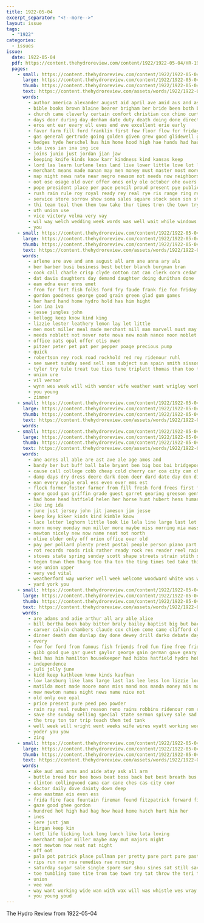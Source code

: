 ```yaml
---
title: 1922-05-04
excerpt_separator: "<!--more-->"
layout: issue
tags:
  - "1922"
categories:
  - issues
issue:
  date: 1922-05-04
  pdf: https://content.thehydroreview.com/content/1922/1922-05-04/HR-1922-05-04.pdf
  pages:
    - small: https://content.thehydroreview.com/content/1922/1922-05-04/small/HR-1922-05-04-01.jpg
      large: https://content.thehydroreview.com/content/1922/1922-05-04/large/HR-1922-05-04-01.jpg
      thumb: https://content.thehydroreview.com/content/1922/1922-05-04/thumbnails/HR-1922-05-04-01.jpg
      text: https://content.thehydroreview.com/assets/words/1922/1922-05-04/HR-1922-05-04-01.txt
      words:
        - author america alexander august aid april ave amid aus and ask all are ani asa age aper aro asam ago ane
        - bible books brown blaine bearer brigham ber bride been both bach beryl bone bumpers band beard business bakes blood but bro bright born baptist bunch buckner bey bank brides
        - church came cleverly certain comfort christian cox chino curtis center caddo coupe coen county card chalk citizen care come cashier council clemson close can chery cal councilman coe camp clinton car child collier charles cause christ city custer
        - days door during day denham date duty death doing done director dust deal demand drill
        - eros ent ear every ell eves end eve excellent erie early
        - favor farm fill ford franklin first few floor flow for friday friends florence faithful felton from fair fie
        - gas general gertrude going golden given grew good glidewell glee glad
        - hedges hyde herschel hus him home hood high hae hands had haul hydro hour halls host her how hensley hand herndon horace has
        - ida ives ian ina ing ice
        - joins junio just jordan jian jaw
        - keeping knife kinds know karr kindness kind kansas keep
        - lord las learn lurlene less land live lower little love lot labor lov let later light lynn left
        - merchant means made manan may men money must master most more miles margaret man mus murray mis mini might miss mize mee mock many mighty mile morning mapel
        - nap night news nate near negro newsom not needs now neighbors nat
        - oot ose osage old over offer ones only ole october ohe overs
        - pope president place per pace pencil proud present pye public past pad people paper plant papa peete pee pay
        - rush rain rule roy royal ready rey real rye ris range ring reary reer reason record riera running
        - service store sorrow show soma sales square stock seen son state season school seal special ster say she sey strength sur shack six strong samuel sunday smith smile side salary sides sae still study second sane sum shade
        - thi team teal then them tow take thur times tren the town try thorne tian tol train tad thing tesi thurs texas trust
        - uth union use
        - vice victory velma very vay
        - wil way welch wedding week words was well wait while windows want weatherford work will win with warden ward weather willing wave wal
        - you
    - small: https://content.thehydroreview.com/content/1922/1922-05-04/small/HR-1922-05-04-02.jpg
      large: https://content.thehydroreview.com/content/1922/1922-05-04/large/HR-1922-05-04-02.jpg
      thumb: https://content.thehydroreview.com/content/1922/1922-05-04/thumbnails/HR-1922-05-04-02.jpg
      text: https://content.thehydroreview.com/assets/words/1922/1922-05-04/HR-1922-05-04-02.txt
      words:
        - arlene are ave and ann august all arm ane anna ary als
        - ber barber busi business best better blanch burgman bran
        - cook call charle crisp clyde cotton cat can clerk corn cedar county chas
        - dat davis daughters day demand daughter doing dunithan done
        - eam edna ever enns emet
        - from for fort fish folks ford fry faude frank fie fon friday first flakes
        - gordon goodness george good grain green glad gum games
        - her hard hand home hydro hold has him hight
        - ion ina iva
        - jesse jungles john
        - kellogg keep know kind king
        - lizzie lester leathery lemon lay let little
        - men most miller meal made merchant mill man marvell must may monday
        - needs noblett not never note nova new noah nance noon noblet night
        - office oats opal offer otis owen
        - pitzer peter pet pat per pepper poage precious pump
        - quick
        - robertson rey rock road rockhold red roy ridenour ruhl
        - see sweet sunday seed sell som subject sun spain smith sisson save son sing schoo school stevens sodders sund sack supply scott
        - tyler try tule treat tue ties tune triplett thomas than too tough ton trip the take tickle tooth tho
        - union ure
        - vil vernor
        - wynn wes week will with wonder wife weather want wrigley work
        - you young
        - zimmer
    - small: https://content.thehydroreview.com/content/1922/1922-05-04/small/HR-1922-05-04-03.jpg
      large: https://content.thehydroreview.com/content/1922/1922-05-04/large/HR-1922-05-04-03.jpg
      thumb: https://content.thehydroreview.com/content/1922/1922-05-04/thumbnails/HR-1922-05-04-03.jpg
      text: https://content.thehydroreview.com/assets/words/1922/1922-05-04/HR-1922-05-04-03.txt
      words:
    - small: https://content.thehydroreview.com/content/1922/1922-05-04/small/HR-1922-05-04-04.jpg
      large: https://content.thehydroreview.com/content/1922/1922-05-04/large/HR-1922-05-04-04.jpg
      thumb: https://content.thehydroreview.com/content/1922/1922-05-04/thumbnails/HR-1922-05-04-04.jpg
      text: https://content.thehydroreview.com/assets/words/1922/1922-05-04/HR-1922-05-04-04.txt
      words:
        - ane acres all able are ast ave ale age amos and
        - bandy ber but buff ball bale bryant ben big box bai bridgeport begin back best ballew bell brown both been better bonnes bunch business beat bill buy bethel
        - cause call college cobb cheap cold cherry car coa city cam church comes chance cates chest care cook course crosswhite clerk class caller creek clinton come choice china
        - damp days dry dress deere dark deen deer dard date day don die dinner
        - ean every eagle eral ess even ever ems est
        - flock former foster farmer from fill fresh ford frees first fest for friday franklin
        - gone good gan griffin grade guest garret gearing greeson gentle grover getting general
        - had home head hatfield helen her horse hunt hubert hens human house hall hundred hen homan hey hite hess high hawk hand has him harvest hour hydro
        - ike ing ida
        - june just jersey john jit jameson jim jesse
        - keep key kiker kinds kind kimble know
        - lace letter leghorn little look lie lela line large last let left late lister leathers like latter lemon long
        - morn money monday men miller more maybe miss morning mia massey model mal milk mall mail mile maude many mound might mary may major matter miles mean
        - newton nicely new now name neat not north
        - olive older only off orion office over old
        - pay per pollard plenty prest postal people person piano part pure public post plants pen pickford pound poland par
        - rot records roads risk rather ready rock res reader reel rainy run roy row rung robert rains
        - stoves state spring sunday scott shape streets strain stith son simeon season save seed stumps saturday sewing shack sam sale school sun she street set sermon service stock supply sell sales sprinkle smithers say special stout stranger sly show still spell sees schmidt see
        - tegen town them thang too tha ton the ting times ted take thing then than trad
        - use union upper
        - very ved vital
        - weatherford way worker well week welcome woodward white was west williams weeks work world with win water weather went will want
        - yard york you
    - small: https://content.thehydroreview.com/content/1922/1922-05-04/small/HR-1922-05-04-05.jpg
      large: https://content.thehydroreview.com/content/1922/1922-05-04/large/HR-1922-05-04-05.jpg
      thumb: https://content.thehydroreview.com/content/1922/1922-05-04/thumbnails/HR-1922-05-04-05.jpg
      text: https://content.thehydroreview.com/assets/words/1922/1922-05-04/HR-1922-05-04-05.txt
      words:
        - are adams and adie arthur all ary able alice
        - bill bertha book baby bitter braly bailey baptist big but back bright block business bak basant been brought burg buy
        - carver calvin chambers claude cox chien come came clifford chas church can cook col company
        - dinner death dam dunlap day done dewey drill darko debate days dams
        - every
        - few for ford from famous fish friends fred fun fine free friday friend flansburg first fost fail foreman folks
        - gibb good gue gar guest gaylor george gain german gave geary gay green
        - hei has him hamilton housekeeper had hibbs hatfield hydro hobart high her hour home horr honie
        - independence
        - juli jolly june
        - kidd keep kathleen know kinds kaufman
        - low lansburg like lams large last las lee less lon lizzie louise leedy left leveque
        - matilda most made moore mons miss mand mos manda money mis morning mary mills may moor minnie many mount monday
        - new newton names night news name nice not
        - old only ove opal
        - price present pure peed peo powder
        - rain ray real reuben reason reno rains robbins ridenour rom russell rowan ridge rest roe
        - save she sunday selling special state sermon spivey sale sad sui saturday sat struck school sickles see scouten sim sic soon son snyder san sis show sun supply
        - the troy ton tor trip teach them ted tank
        - well week will wright went weeks wife wires wyatt working work with win weather wish was
        - yoder you yow
        - zing
    - small: https://content.thehydroreview.com/content/1922/1922-05-04/small/HR-1922-05-04-06.jpg
      large: https://content.thehydroreview.com/content/1922/1922-05-04/large/HR-1922-05-04-06.jpg
      thumb: https://content.thehydroreview.com/content/1922/1922-05-04/thumbnails/HR-1922-05-04-06.jpg
      text: https://content.thehydroreview.com/assets/words/1922/1922-05-04/HR-1922-05-04-06.txt
      words:
        - ake aud ami arms and aide atay ask all arm
        - buttle bread bir bee bows beat boss back but best breath bus
        - clinton collingwood cama car cane ches cas city coor
        - doctor daily dove dainty down deep
        - ene eastman eis even ess
        - frida fire face fountain fireman found fitzpatrick forward firm forth front farm for fresh first
        - gaze good ghee gordon
        - hundred hot high had hag how head home hatch hurt him her
        - ines
        - jere just jam
        - kirgan keep kin
        - lett life licking luck long lunch like lata loving
        - merchant major miller maybe may mut majors might
        - not newton now neat nat night
        - off oot
        - pala pot patrick place pullman per pretty pare part pure past plants pounds pair pee
        - rips run ran roa remedies rae running
        - saturday sugar sale single spore sur shou sines sat still saving say sheila soares short sid stock soni shen san see school stay starry switch
        - toe tumbling tome tite trom tae town try tat throw the teri tees than tow tse teed
        - union
        - vee van
        - way want working wide wan with wax will was whistle wes wray
        - you young youd
---
```


The Hydro Review from 1922-05-04

<!--more-->

